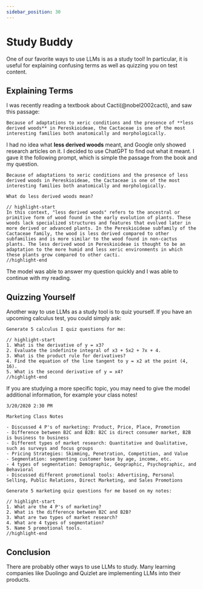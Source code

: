 ```yaml
---
sidebar_position: 30
---
```


#   Study Buddy

One of our favorite ways to use LLMs is as a study tool! In particular, it is useful for explaining confusing terms as well as quizzing you on test content.

## Explaining Terms

I was recently reading a textbook about Cacti(@nobel2002cacti), and saw this passage:

```text
Because of adaptations to xeric conditions and the presence of **less derived woods** in Pereskioideae, the Cactaceae is one of the most interesting families both anatomically and morphologically. 
```

I had no idea what **less derived woods** meant, and Google only showed research articles on it. I decided to use ChatGPT to find out what it meant. I gave it the following prompt, which is simple the passage from the book and my question.

```text
Because of adaptations to xeric conditions and the presence of less derived woods in Pereskioideae, the Cactaceae is one of the most interesting families both anatomically and morphologically. 

What do less derived woods mean?

// highlight-start
In this context, "less derived woods" refers to the ancestral or primitive form of wood found in the early evolution of plants. These woods lack specialized structures and features that evolved later in more derived or advanced plants. In the Pereskioideae subfamily of the Cactaceae family, the wood is less derived compared to other subfamilies and is more similar to the wood found in non-cactus plants. The less derived wood in Pereskioideae is thought to be an adaptation to the more humid and less xeric environments in which these plants grow compared to other cacti.
//highlight-end
```

The model was able to answer my question quickly and I was able to continue with my reading.

## Quizzing Yourself

Another way to use LLMs as a study tool is to quiz yourself. If you have an upcoming calculus test, you could simply ask:

```text
Generate 5 calculus I quiz questions for me:

// highlight-start
1. What is the derivative of y = x3?
2. Evaluate the indefinite integral of x3 + 5x2 + 7x + 4.
3. What is the product rule for derivatives?
4. Find the equation of the line tangent to y = x2 at the point (4, 16).
5. What is the second derivative of y = x4?
//highlight-end
```

If you are studying a more specific topic, you may need to give the model additional information, for example your class notes!

```text
3/20/2020 2:30 PM

Marketing Class Notes

- Discussed 4 P's of marketing: Product, Price, Place, Promotion
- Difference between B2C and B2B: B2C is direct consumer market, B2B is business to business
- Different types of market research: Quantitative and Qualitative, such as surveys and focus groups
- Pricing Strategies: Skimming, Penetration, Competition, and Value
- Segmentation: segmenting customer base by age, income, etc.
- 4 types of segmentation: Demographic, Geographic, Psychographic, and Behavioral
- Discussed different promotional tools: Advertising, Personal Selling, Public Relations, Direct Marketing, and Sales Promotions

Generate 5 marketing quiz questions for me based on my notes:

// highlight-start
1. What are the 4 P's of marketing?
2. What is the difference between B2C and B2B?
3. What are two types of market research?
4. What are 4 types of segmentation?
5. Name 5 promotional tools.
//highlight-end
```

## Conclusion

There are probably other ways to use LLMs to study. Many learning companies like Duolingo and Quizlet are implementing LLMs into their products.